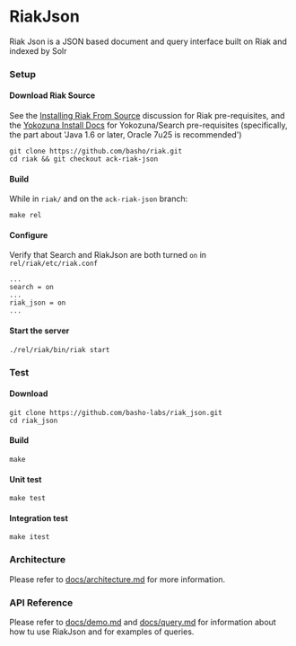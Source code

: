 # RiakJson

Riak Json is a JSON based document and query interface built on Riak and indexed by Solr

### Setup

#### Download Riak Source
See the [Installing Riak From Source](http://docs.basho.com/riak/2.0.0pre5/ops/building/installing/from-source/) 
discussion for Riak pre-requisites, and the [Yokozuna Install Docs](https://github.com/basho/yokozuna/blob/develop/docs/INSTALL.md)
for Yokozuna/Search pre-requisites (specifically, the part about 'Java 1.6 or later, Oracle 7u25 is recommended')

```
git clone https://github.com/basho/riak.git
cd riak && git checkout ack-riak-json
```

#### Build
While in ```riak/``` and on the ```ack-riak-json``` branch:

```
make rel
```

#### Configure

Verify that Search and RiakJson are both turned `on` in `rel/riak/etc/riak.conf`

```
...
search = on
...
riak_json = on
...
```

#### Start the server

```
./rel/riak/bin/riak start
```

### Test

#### Download

```
git clone https://github.com/basho-labs/riak_json.git
cd riak_json
```

#### Build

```
make
```

#### Unit test

```
make test
```

#### Integration test

```
make itest
```

### Architecture

Please refer to [docs/architecture.md](https://github.com/basho-labs/riak_json/blob/master/docs/architecture.md) for more information.

### API Reference

Please refer to [docs/demo.md](https://github.com/basho-labs/riak_json/blob/master/docs/demo.md) and [docs/query.md](https://github.com/basho-labs/riak_json/blob/master/docs/query.md) for information about how tu use RiakJson and for examples of queries.

